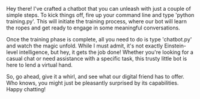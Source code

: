 Hey there! I've crafted a chatbot that you can unleash with just a couple of simple steps. To kick things off, fire up your command line and type 'python training.py'. This will initiate the training process, where our bot will learn the ropes and get ready to engage in some meaningful conversations.

Once the training phase is complete, all you need to do is type 'chatbot.py' and watch the magic unfold. While I must admit, it's not exactly Einstein-level intelligence, but hey, it gets the job done! Whether you're looking for a casual chat or need assistance with a specific task, this trusty little bot is here to lend a virtual hand.

So, go ahead, give it a whirl, and see what our digital friend has to offer. Who knows, you might just be pleasantly surprised by its capabilities. Happy chatting!
